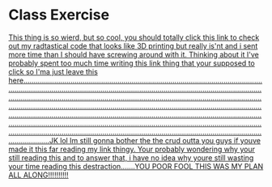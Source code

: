 # Class Exercise
[This thing is so wierd, but so cool, you should totally click this link to check out my radtastical code that looks like 3D printing but really is'nt and i sent more time than I should have screwing around with it. Thinking about it I've probably spent too much time writing this link thing that your supposed to click so I'ma just leave this here.................................................................................................................................................................................................................................................................................................................................................................................................................................................................................................................................................................................................................................................................................................................................................................................................................................................................................................................JK lol Im still gonna bother the the crud outta you guys if youve made it this far reading my link thingy. Your probably wondering why your still reading this and to answer that, i have no idea why youre still wasting your time reading this destraction.......YOU POOR FOOL THIS WAS MY PLAN ALL ALONG!!!!!!!!!!](https://hhodge8.github.io/Hodges_Hudson_Art2210/Class_Exercise/ClassExercise1.html)
